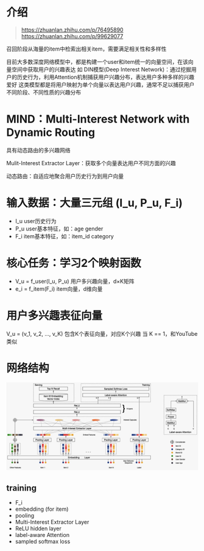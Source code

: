 # 介绍
> https://zhuanlan.zhihu.com/p/76495890
> https://zhuanlan.zhihu.com/p/99629077

召回阶段从海量的item中检索出相关item，需要满足相关性和多样性

目前大多数深度网络模型中，都是构建一个user和item统一的向量空间，在该向量空间中获取用户的兴趣表达
如 DIN模型(Deep Interest Network)：通过挖掘用户的历史行为，利用Attention机制捕获用户兴趣分布，表达用户多种多样的兴趣爱好
这类模型都是将用户映射为单个向量以表达用户兴趣，通常不足以捕获用户不同阶段、不同性质的兴趣分布


# MIND：Multi-Interest Network with Dynamic Routing
具有动态路由的多兴趣网络

Mulit-Interest Extractor Layer：获取多个向量表达用户不同方面的兴趣

动态路由：自适应地聚合用户历史行为到用户向量


# 输入数据：大量三元组 (I_u, P_u, F_i)
  - I_u  user历史行为
  - P_u  user基本特征，如：age gender
  - F_i  item基本特征，如：item_id category


# 核心任务：学习2个映射函数
  - V_u = f_user(I_u, P_u)  用户多兴趣向量，d×K矩阵
  - e_i = f_item(F_i)       item向量，d维向量


# 用户多兴趣表征向量
V_u = (v_1, v_2, ..., v_K)
包含K个表征向量，对应K个兴趣
当 K == 1，和YouTube类似


# 网络结构
![01](./01_mind网络结构.jpg)

## training
- F_i
- embedding (for item)
- pooling
- Multi-Interest Extractor Layer
- ReLU hidden layer
- label-aware Attention
- sampled softmax loss